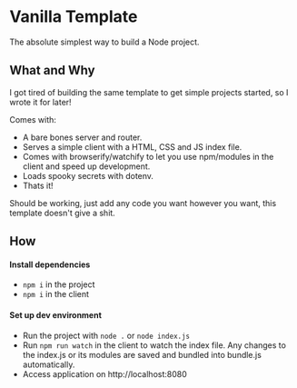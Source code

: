 # Vanilla Template

The absolute simplest way to build a Node project.

## What and Why

I got tired of building the same template to get simple projects started, so I wrote it for later!

Comes with:

- A bare bones server and router.
- Serves a simple client with a HTML, CSS and JS index file.
- Comes with browserify/watchify to let you use npm/modules in the client and speed up development.
- Loads spooky secrets with dotenv. 
- Thats it! 

Should be working, just add any code you want however you want, this template doesn't give a shit.

## How

#### Install dependencies

- `npm i` in the project
- `npm i` in the client


#### Set up dev environment

- Run the project with `node .` or `node index.js`
- Run `npm run watch` in the client to watch the index file. Any changes to the index.js or its modules are saved and bundled into bundle.js automatically.
- Access application on http://localhost:8080 